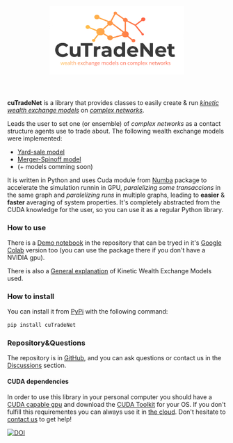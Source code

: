 <h1 align="center">
<img src="resources/logo.png" width="310">
</h1><br>

**cuTradeNet** is a library that provides classes to easily create & run [*kinetic wealth exchange models*](https://rf.mokslasplius.lt/elementary-kinetic-exchange-models/ "online mini simulations") on [*complex networks*](https://en.wikipedia.org/wiki/Complex_network "complex networks wiki"). 

Leads the user to set one (or ensemble) of *complex networks* as a contact structure agents use to trade about. The following wealth exchange models were implemented:
* [Yard-sale model](https://www.sciencedirect.com/science/article/pii/S0378437120309237 "model details here")
* [Merger-Spinoff model](https://www.sciencedirect.com/science/article/pii/S0378437120309237 "model details here")
* (+ models comming soon)

It is written in Python and uses Cuda module from [Numba](https://numba.pydata.org/ "Numba page") package to accelerate the simulation runnin in GPU, *paralelizing some transaccions* in the same graph and *paralelizing runs* in multiple graphs, leading to  **easier** & **faster** averaging of system properties.
It's completely abstracted from the CUDA knowledge for the user, so you can use it as a regular Python library.

### How to use
There is a [Demo notebook](https://github.com/Qsanti/cuTradeNet/blob/master/Models%26Demo/Demo.ipynb) in the repository that can be tryed in it's [Google Colab](https://colab.research.google.com/github/Qsanti/cuTradeNet/blob/master/Models%26Demo/Demo.ipynb) version too (you can use the package there if you don't have a NVIDIA gpu).

There is also a [General explanation](https://github.com/Qsanti/cuTradeNet/blob/master/Models%26Demo/ModelsList.ipynb) of Kinetic Wealth Exchange Models used.

### How to install
You can install it from [PyPi](https://pypi.org/project/cuTradeNet/ "cuTradeNet page in PyPi") with the following command:
```bash
pip install cuTradeNet
```

### Repository&Questions
The repository is in [GitHub](https://github.com/Qsanti/cuTradeNet/), and you can ask questions or contact us in the [Discussions](https://github.com/Qsanti/cuTradeNet/discussions/ "cuTradeNet discussions") section. 


#### CUDA dependencies
In order to use this library in your personal computer you should have a [CUDA capable gpu](https://developer.nvidia.com/cuda-gpus) and download the [CUDA Toolkit](https://developer.nvidia.com/cuda-downloads) for your OS. If you don't fulfill this requirementes you can always use it in [the cloud](https://colab.research.google.com/github/Qsanti/cuTradeNet/blob/master/Models%26Demo/Demo.ipynb). Don't hesitate to [contact us](https://github.com/Qsanti/cuTradeNet/discussions/ "cuTradeNet discussions") to get help!


[![DOI](https://zenodo.org/badge/552182062.svg)](https://zenodo.org/badge/latestdoi/552182062)
